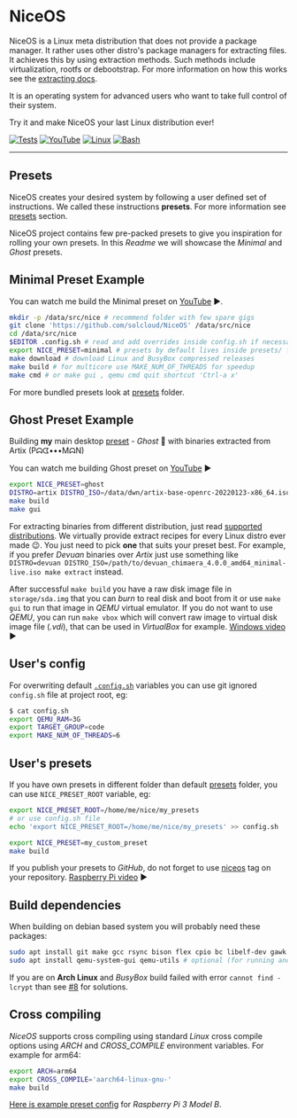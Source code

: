 # NiceOS

NiceOS is a Linux meta distribution that does not provide a package manager. It rather uses other distro's package managers for extracting files. It achieves this by using extraction methods. Such methods include virtualization, rootfs or debootstrap. For more information on how this works see the [extracting docs](distro_extractor/README.md).

It is an operating system for advanced users who want to take full control of their system.

Try it and make NiceOS your last Linux distribution ever!

[![Tests](https://github.com/solcloud/NiceOS/actions/workflows/test.yml/badge.svg?branch=master)](https://github.com/solcloud/NiceOS/actions/workflows/test.yml) [![YouTube](https://img.shields.io/badge/YouTube-FF0000?style=flat&logo=youtube&logoColor=white)](https://www.youtube.com/playlist?list=PL6McYun7ERj4ZfT3DPlDtbWWIUaYXphrh) [![Linux](https://img.shields.io/badge/Linux-ffd133?style=flat&logo=linux&logoColor=black)](https://www.kernel.org/) [![Bash](https://img.shields.io/badge/Shell_Script-121011?style=flat&logo=gnu-bash&logoColor=white)](scripts/)

---

## Presets

NiceOS creates your desired system by following a user defined set of instructions. We called these instructions __presets__. For more information see [presets](presets/README.md) section.

NiceOS project contains few pre-packed presets to give you inspiration for rolling your own presets.
In this _Readme_ we will showcase the _Minimal_ and _Ghost_ presets.

## Minimal Preset Example

You can watch me build the Minimal preset on [YouTube](https://youtu.be/H09xbSGKjZw) ▶️.

```bash
mkdir -p /data/src/nice # recommend folder with few spare gigs
git clone 'https://github.com/solcloud/NiceOS' /data/src/nice
cd /data/src/nice
$EDITOR .config.sh # read and add overrides inside config.sh if necessary
export NICE_PRESET=minimal # presets by default lives inside presets/ folder
make download # download Linux and BusyBox compressed releases
make build # for multicore use MAKE_NUM_OF_THREADS for speedup
make cmd # or make gui , qemu cmd quit shortcut 'Ctrl-a x'
```

For more bundled presets look at [presets](presets/) folder.

## Ghost Preset Example

Building **my** main desktop [preset](presets/ghost/) - _Ghost_ 👻 with binaries extracted from Artix (Pᗣᗧ•••MᗣN)

You can watch me building Ghost preset on [YouTube](https://youtu.be/SNuNFt7kSIE) ▶️

```bash
export NICE_PRESET=ghost
DISTRO=artix DISTRO_ISO=/data/dwn/artix-base-openrc-20220123-x86_64.iso make extract
make build
make gui
```

For extracting binaries from different distribution, just read [supported distributions](distro_extractor/README.md). We virtually provide extract recipes for every Linux distro ever made 😉. You just need to pick **one** that suits your preset best. For example, if you prefer _Devuan_ binaries over _Artix_ just use something like `DISTRO=devuan DISTRO_ISO=/path/to/devuan_chimaera_4.0.0_amd64_minimal-live.iso make extract` instead.

After successful `make build` you have a raw disk image file in `storage/sda.img` that you can _burn_ to real disk and boot from it or use `make gui` to run that image in _QEMU_ virtual emulator. If you do not want to use _QEMU_, you can run `make vbox` which will convert raw image to virtual disk image file (_.vdi_), that can be used in _VirtualBox_ for example. [Windows video](https://youtu.be/1cmmtuIoW7o) ▶

## User's config

For overwriting default [`.config.sh`](.config.sh) variables you can use git ignored `config.sh` file at project root, eg:

```bash
$ cat config.sh
export QEMU_RAM=3G
export TARGET_GROUP=code
export MAKE_NUM_OF_THREADS=6
```

## User's presets

If you have own presets in different folder than default [presets](presets/) folder, you can use `NICE_PRESET_ROOT` variable, eg:

```bash
export NICE_PRESET_ROOT=/home/me/nice/my_presets
# or use config.sh file
echo 'export NICE_PRESET_ROOT=/home/me/nice/my_presets' >> config.sh

export NICE_PRESET=my_custom_preset
make build
```

If you publish your presets to _GitHub_, do not forget to use [niceos](https://github.com/topics/niceos) tag on your repository. [Raspberry Pi video](https://youtu.be/3LGnqtkq2Ak) ▶

## Build dependencies

When building on debian based system you will probably need these packages:

```bash
sudo apt install git make gcc rsync bison flex cpio bc libelf-dev gawk fdisk wget lbzip2 xz-utils dosfstools libssl-dev libncurses-dev # required
sudo apt install qemu-system-gui qemu-utils # optional (for running and extracting in QEMU emulator)
```

If you are on **Arch Linux** and _BusyBox_ build failed with error `cannot find -lcrypt` than see [#8](https://github.com/solcloud/NiceOS/issues/8#issuecomment-1107801317) for solutions.

## Cross compiling

_NiceOS_ supports cross compiling using standard _Linux_ cross compile options using _ARCH_ and _CROSS_COMPILE_ environment variables. For example for arm64:

```bash
export ARCH=arm64
export CROSS_COMPILE='aarch64-linux-gnu-'
make build
```

[Here is example preset config](https://github.com/solcloud/nice-presets/blob/master/presets/raspi3b/config.sh) for _Raspberry Pi 3 Model B_.

